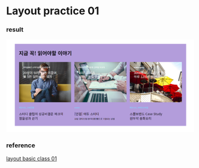 # Layout practice 01
### result
![](https://github.com/Hyun-juhee/web-publishing/blob/main/layout_01/img/result.PNG)
### reference
[layout basic class 01](https://www.youtube.com/watch?v=NMasKTGqxd0&t=398s)
